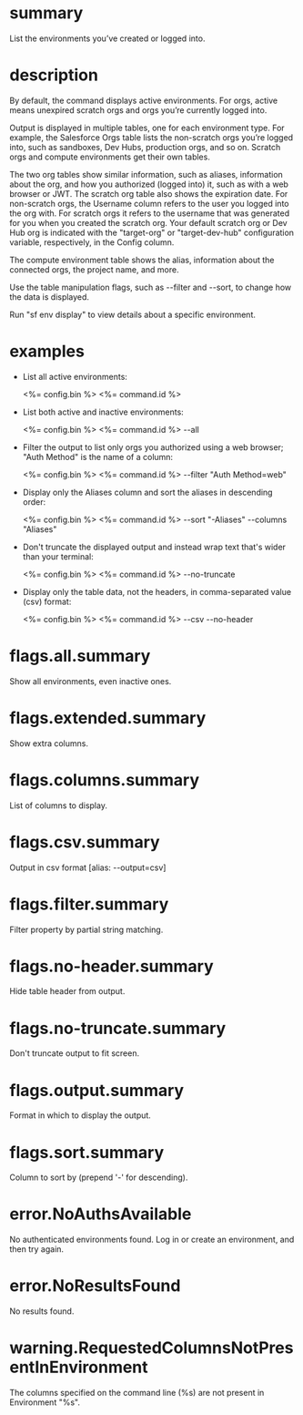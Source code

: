 # summary

List the environments you’ve created or logged into.

# description

By default, the command displays active environments. For orgs, active means unexpired scratch orgs and orgs you’re currently logged into.

Output is displayed in multiple tables, one for each environment type. For example, the Salesforce Orgs table lists the non-scratch orgs you’re logged into, such as sandboxes, Dev Hubs, production orgs, and so on. Scratch orgs and compute environments get their own tables.

The two org tables show similar information, such as aliases, information about the org, and how you authorized (logged into) it, such as with a web browser or JWT. The scratch org table also shows the expiration date. For non-scratch orgs, the Username column refers to the user you logged into the org with. For scratch orgs it refers to the username that was generated for you when you created the scratch org. Your default scratch org or Dev Hub org is indicated with the "target-org" or "target-dev-hub" configuration variable, respectively, in the Config column.

The compute environment table shows the alias, information about the connected orgs, the project name, and more.

Use the table manipulation flags, such as --filter and --sort, to change how the data is displayed.

Run "sf env display" to view details about a specific environment.

# examples

- List all active environments:

  <%= config.bin %> <%= command.id %>

- List both active and inactive environments:

  <%= config.bin %> <%= command.id %> --all

- Filter the output to list only orgs you authorized using a web browser; "Auth Method" is the name of a column:

  <%= config.bin %> <%= command.id %> --filter "Auth Method=web"

- Display only the Aliases column and sort the aliases in descending order:

  <%= config.bin %> <%= command.id %> --sort "-Aliases" --columns "Aliases"

- Don't truncate the displayed output and instead wrap text that's wider than your terminal:

  <%= config.bin %> <%= command.id %> --no-truncate

- Display only the table data, not the headers, in comma-separated value (csv) format:

  <%= config.bin %> <%= command.id %> --csv --no-header

# flags.all.summary

Show all environments, even inactive ones.

# flags.extended.summary

Show extra columns.

# flags.columns.summary

List of columns to display.

# flags.csv.summary

Output in csv format [alias: --output=csv]

# flags.filter.summary

Filter property by partial string matching.

# flags.no-header.summary

Hide table header from output.

# flags.no-truncate.summary

Don't truncate output to fit screen.

# flags.output.summary

Format in which to display the output.

# flags.sort.summary

Column to sort by (prepend '-' for descending).

# error.NoAuthsAvailable

No authenticated environments found. Log in or create an environment, and then try again.

# error.NoResultsFound

No results found.

# warning.RequestedColumnsNotPresentInEnvironment

The columns specified on the command line (%s) are not present in Environment "%s".
